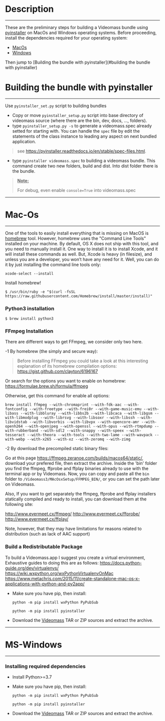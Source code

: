# Description
-----------------

These are the preliminary steps for building a Videomass bundle using
[pyinstaller](https://pypi.org/project/PyInstaller/) on MacOs and Windows
operating systems. Before proceeding, install the dependencies required for
your operating system:

- [MacOs](https://github.com/jeanslack/Videomass/edit/master/dev/pyinstaller/README.md#mac-os)
- [Windows](https://github.com/jeanslack/Videomass/edit/master/dev/pyinstaller/README.md#ms-windows)

Then jump to [Building the bundle with pyinstaller](#building the bundle with pyinstaller)


# Building the bundle with pyinstaller
-----------------
Use `pyinstaller_set.py` script to building bundles 

- Copy or move `pyinstaller_setup.py` script into base directory of videomass 
source (where there are the bin, dev, docs, ..., folders). 
- type `pyinstaller_setup.py -s` to generate a videomass.spec already setted for 
starting with. You can handle the `spec` file by edit the statements of the class 
instance to leading any aspect on next bundled application.
> see https://pyinstaller.readthedocs.io/en/stable/spec-files.html.
- type `pyinstaller videomass.spec` to building a videomass bundle. This command
create two new folders, build and dist. Into dist folder there is the bundle.

> <ins>**Note:**</ins>
>
> For debug, even enable `console=True` into videomass.spec

-----------------
# Mac-Os
-----------------

One of the tools to easily install everything that is missing on MacOS is
[homebrew](https://brew.sh/) tool. However, homebrew uses the "Command Line Tools"
installed on your machine. By default, OS X does not ship with this tool, and you
need to manually install it. One way to install it is to install Xcode, and it
will install these commands as well. But, Xcode is heavy (in filesize), and
unless you are a developer, you won’t have any need for it. Well, you can do it
by just installing the command line tools only:
```
xcode-select --install
```
Install homebrew!
```
$ /usr/bin/ruby -e "$(curl -fsSL https://raw.githubusercontent.com/Homebrew/install/master/install)"
```
### Python3 installation
```
$ brew install python3
```

### FFmpeg Installation

There are different ways to get FFmpeg, we consider only two here.

-1 By homebrew (the simply and secure way):
> Before installing FFmpeg you could take a look at this interesting explanation
of its homebrew compilation options: <https://gist.github.com/clayton/6196167>

Or search for the options you want to enable on homebrew:
<https://formulae.brew.sh/formula/ffmpeg>

Otherwise, get this command for enable all options:
```
brew install ffmpeg --with-chromaprint --with-fdk-aac --with-fontconfig --with-freetype --with-frei0r --with-game-music-emu --with-libass --with-libbluray --with-libbs2b --with-libcaca --with-libgsm --with-libmodplug --with-librsvg --with-libsoxr --with-libssh --with-libvidstab --with-libvorbis --with-libvpx --with-opencore-amr --with-openh264 --with-openjpeg --with-openssl --with-opus --with-rtmpdump --with-rubberband --with-sdl2 --with-snappy --with-speex --with-tesseract --with-theora --with-tools --with-two-lame --with-wavpack --with-webp --with-x265 --with-xz --with-zeromq --with-zimg
```
-2 By download the precompiled static binary files:

Go at this page <https://ffmpeg.zeranoe.com/builds/macos64/static/>, download
your prefered file, then extract the archive. Inside the 'bin' folder you find
the ffmpeg, ffprobe and ffplay binaries already to use with the terminal app or
by Videomass. Now, you can copy and paste all the `bin` folder to
`/Videomass3/MAcOsxSetup/FFMPEG_BIN/`, or you can set the path later on Videomass.

Also, If you want to get separately the ffmpeg, ffprobe and ffplay installers
statically compiled and ready to install, you can download them at the following site:

<http://www.evermeet.cx/ffmpeg/>
<http://www.evermeet.cx/ffprobe/>
<http://www.evermeet.cx/ffplay/>

Note, however, that they may have limitations for reasons related to distribution
(such as lack of AAC support)

### Build a Redistributable Package
To build a Videomass.app I suggest you create a virtual environment, Exhaustive
guides to doing this are as follows:
<https://docs.python-guide.org/dev/virtualenvs/>
<https://wiki.wxpython.org/wxPythonVirtualenvOnMac>
<https://www.metachris.com/2015/11/create-standalone-mac-os-x-applications-with-python-and-py2app/>

- Make sure you have pip, then install:

   `python -m pip install wxPython PyPubSub`

   `python -m pip install pyinstaller`

- Download the [Videomass](https://github.com/jeanslack/Videomass) TAR or ZIP
sources and extract the archive.
-----------------
# MS-Windows
-----------------

### Installing required dependencies
- Install Python>=3.7

- Make sure you have pip, then install:

   `python -m pip install wxPython PyPubSub`

   `python -m pip install pyinstaller`

- Download the [Videomass](https://github.com/jeanslack/Videomass) TAR or ZIP
sources and extract the archive.
